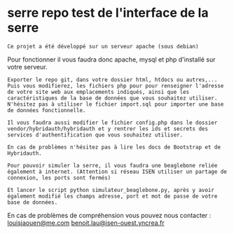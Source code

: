 # serre    repo test de l'interface de la serre

	Ce projet a été développé sur un serveur apache (sous debian)
Pour fonctionner il vous faudra donc apache, mysql et php d'installé sur votre serveur.

	Exporter le repo git, dans votre dossier html, htdocs ou autres,...
	Puis vous modifierez, les fichiers php pour pour renseigner l'adresse de votre site web aux emplacements indiqués, ainsi que les caractéristiques de la base de données que vous souhaitez utiliser. N'hésitez pas à utiliser le fichier import.sql pour importer une base de données fonctionnelle.

	Il vous faudra aussi modifier le fichier config.php dans le dossier vendor/hybridauth/hybridauth et y rentrer les ids et secrets des services d'authentification que vous souhaitez utiliser. 

	En cas de problèmes n'hésitez pas à lire les docs de Bootstrap et de Hybridauth.

	Pour pouvoir simuler la serre, il vous faudra une beaglebone reliée également à internet. (Attention si réseau ISEN utiliser un partage de connexion, les ports sont fermés)

	Et lancer le script python simulateur_beaglebone.py, après y avoir également modifié les champs adresse, port et mot de passe de votre base de données.



En cas de problèmes de compréhension vous pouvez nous contacter : 
louisjaouen@me.com
benoit.lau@isen-ouest.yncrea.fr